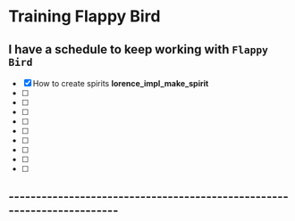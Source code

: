 # Training Flappy Bird
## I have a schedule to keep working with `Flappy Bird`
- [x] How to create spirits **lorence_impl_make_spirit**
- [ ] 
- [ ] 
- [ ]
- [ ]
- [ ]
- [ ]
- [ ]
- [ ]
- [ ]
## -----------------------------------------------------------------------
